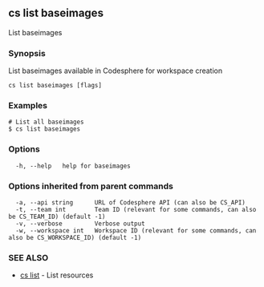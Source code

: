 ## cs list baseimages

List baseimages

### Synopsis

List baseimages available in Codesphere for workspace creation

```
cs list baseimages [flags]
```

### Examples

```
# List all baseimages
$ cs list baseimages 
```

### Options

```
  -h, --help   help for baseimages
```

### Options inherited from parent commands

```
  -a, --api string      URL of Codesphere API (can also be CS_API)
  -t, --team int        Team ID (relevant for some commands, can also be CS_TEAM_ID) (default -1)
  -v, --verbose         Verbose output
  -w, --workspace int   Workspace ID (relevant for some commands, can also be CS_WORKSPACE_ID) (default -1)
```

### SEE ALSO

* [cs list](cs_list.md)	 - List resources

